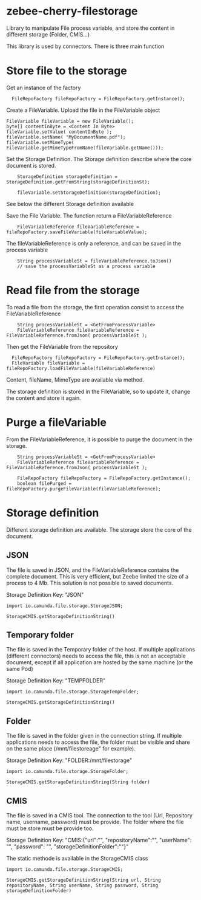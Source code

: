 # zebee-cherry-filestorage

Library to manipulate File process variable, and store the content in different storage (Folder, CMIS...)

This library is used by connectors. There is three main function 


# Store file to the storage

Get an instance of the factory

````
  FileRepoFactory fileRepoFactory = FileRepoFactory.getInstance();
````

Create a FileVariable. Upload the file in the FileVariable object

````
FileVariable fileVariable = new FileVariable();
byte[] contentInByte = <Content In Byte>
fileVariable.setValue( contentInByte );
fileVariable.setName( "MyDocumentName.pdf");
fileVariable.setMimeType( FileVariable.getMimeTypeFromName(fileVariable.getName()));
`````

Set the Storage Definition. The Storage definition describe where the core document is stored.


````
    StorageDefinition storageDefinition = StorageDefinition.getFromString(storageDefinitionSt);
    
    fileVariable.setStorageDefinition(storageDefinition);
````

See below the different Storage definition available


Save the File Variable. The function return a FileVariableReference


````
    FileVariableReference fileVariableReference = fileRepoFactory.saveFileVariable(fileVariableValue);
````

The fileVariableReference is only a reference, and can be saved in the process variable

````
    String processVariableSt = fileVariableReference.toJson()
    // save the processVariableSt as a process variable
````

# Read file from the storage

To read a file from the storage, the first operation consist to access the FileVariableReference

````
    String processVariableSt = <GetFromProcessVariable>
    FileVariableReference fileVariableReference = FileVariableReference.fromJson( processVariableSt );
````

Then get the FileVariable from the repository

````
  FileRepoFactory fileRepoFactory = FileRepoFactory.getInstance();
  FileVariable fileVariable = fileRepoFactory.loadFileVariable(fileVariableReference)
````

Content, fileName, MimeType are available via method.

The storage definition is stored in the FileVariable, so to update it, change the content and store it again.

# Purge a fileVariable
From the FileVariableReference, it is possible to purge the document in the storage.

````
    String processVariableSt = <GetFromProcessVariable>
    FileVariableReference fileVariableReference = FileVariableReference.fromJson( processVariableSt );

    FileRepoFactory fileRepoFactory = FileRepoFactory.getInstance();
    boolean filePurged = fileRepoFactory.purgeFileVariable(fileVariableReference);
````

# Storage definition
Different storage definition are available. The storage store the core of the document.

## JSON

The file is saved in JSON, and the FileVariableReference contains the complete document. This is very efficient, but Zeebe limited the size of a process to 4 Mb. This solution is not possible to saved documents.

Storage Definition Key: "JSON"

````
import io.camunda.file.storage.StorageJSON;

StorageCMIS.getStorageDefinitionString()
````


## Temporary folder

The file is saved in the Temporary folder of the host. 
If multiple applications (different connectors) needs to access the file, this is not an acceptable document, except if all application are hosted by the same machine (or the same Pod)

Storage Definition Key: "TEMPFOLDER"

````
import io.camunda.file.storage.StorageTempFolder;

StorageCMIS.getStorageDefinitionString()
````

## Folder
The file is saved in the folder given in the connection string. 
If multiple applications needs to access the file, the folder must be visible and share on the same place (/mnt/filestoreage" for example).

Storage Definition Key: "FOLDER:/mnt/filestorage"


````
import io.camunda.file.storage.StorageFolder;

StorageCMIS.getStorageDefinitionString(String folder)
````


## CMIS

The file is saved in a CMIS tool. The connection to the tool (Url, Repository name, username, password) must be provide. 
The folder where the file must be store must be provide too.

Storage Definition Key: "CMIS:{"url":"<url>", "repositoryName":"<repositoryName>", "userName": "<userName>", "password": "<password>", "storageDefinitionFolder":"<folder>"}"

The static methode is available in the StorageCMIS class

````
import io.camunda.file.storage.StorageCMIS;

StorageCMIS.getStorageDefinitionString(String url, String repositoryName, String userName, String password, String storageDefinitionFolder)
````
